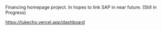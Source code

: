 Financing homepage project. 
In hopes to link SAP in near future. (Still in Progress)

https://lukecho.vercel.app/dashboard

